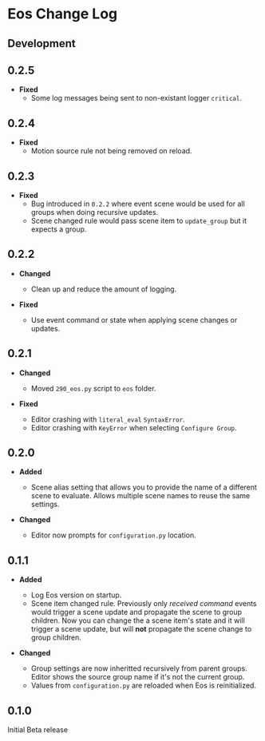 # Eos Change Log

## Development

## 0.2.5

* **Fixed**
  * Some log messages being sent to non-existant logger `critical`.

## 0.2.4

* **Fixed**
  * Motion source rule not being removed on reload.

## 0.2.3

* **Fixed**
  * Bug introduced in `0.2.2` where event scene would be used for all groups
    when doing recursive updates.
  * Scene changed rule would pass scene item to `update_group` but it expects
    a group.

## 0.2.2

* **Changed**
  * Clean up and reduce the amount of logging.

* **Fixed**
  * Use event command or state when applying scene changes or updates.

## 0.2.1

* **Changed**
  * Moved `290_eos.py` script to `eos` folder.

* **Fixed**
  * Editor crashing with `literal_eval` `SyntaxError`.
  * Editor crashing with `KeyError` when selecting `Configure Group`.

## 0.2.0

* **Added**
  * Scene alias setting that allows you to provide the name of a
    different scene to evaluate. Allows multiple scene names to reuse the same
    settings.

* **Changed**
  * Editor now prompts for `configuration.py` location.

## 0.1.1

* **Added**
  * Log Eos version on startup.
  * Scene item changed rule. Previously only *received command* events
    would trigger a scene update and propagate the scene to group children. Now
    you can change the a scene item's state and it will trigger a scene update,
    but will **not** propagate the scene change to group children.

* **Changed**
  * Group settings are now inheritted recursively from parent
    groups. Editor shows the source group name if it's not the current group.
  * Values from `configuration.py` are reloaded when Eos is
    reinitialized.

## 0.1.0

Initial Beta release
